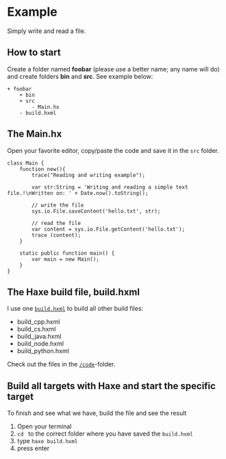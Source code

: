 # Example

Simply write and read a file.


## How to start

Create a folder named **foobar** (please use a better name; any name will do) and create folders **bin** and **src**.
See example below:

```
+ foobar
	+ bin
	+ src
		- Main.hx
	- build.hxml
```


## The Main.hx

Open your favorite editor, copy/paste the code and save it in the `src` folder.


```
class Main {
	function new(){
		trace("Reading and writing example");

		var str:String = 'Writing and reading a simple text file.!\nWritten on: ' + Date.now().toString();

		// write the file
		sys.io.File.saveContent('hello.txt', str);

		// read the file
		var content = sys.io.File.getContent('hello.txt');
		trace (content);
	}

	static public function main() {
		var main = new Main();
	}
}
```




## The Haxe build file, build.hxml

I use one [`build.hxml`](/code/build.hxml) to build all other build files:

- build_cpp.hxml
- build_cs.hxml
- build_java.hxml
- build_node.hxml
- build_python.hxml

Check out the files in the [`/code`](/code)-folder.



## Build all targets with Haxe and start the specific target

To finish and see what we have, build the file and see the result

1. Open your terminal
2. `cd ` to the correct folder where you have saved the `build.hxml`
3. type `haxe build.hxml`
4. press enter





